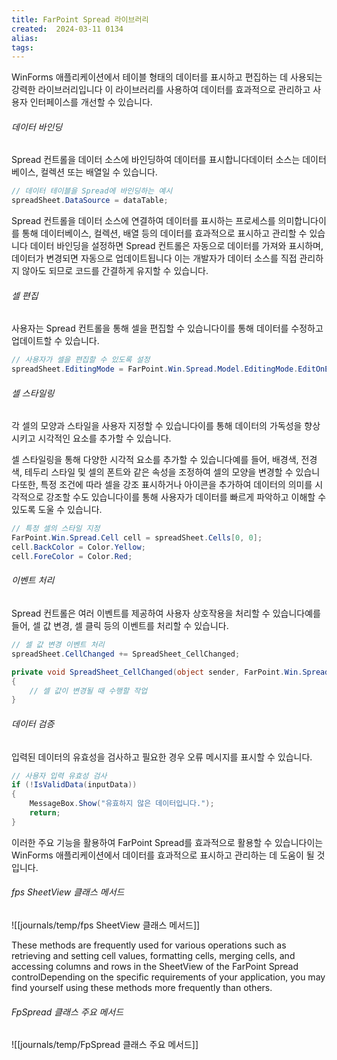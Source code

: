 ```yaml
---
title: FarPoint Spread 라이브러리
created:  2024-03-11 0134
alias: 
tags: 
---
```

WinForms 애플리케이션에서 테이블 형태의 데이터를 표시하고 편집하는 데 사용되는 강력한 라이브러리입니다
이 라이브러리를 사용하여 데이터를 효과적으로 관리하고 사용자 인터페이스를 개선할 수 있습니다.

###### 데이터 바인딩
Spread 컨트롤을 데이터 소스에 바인딩하여 데이터를 표시합니다데이터 소스는 데이터베이스, 컬렉션 또는 배열일 수 있습니다.

```csharp
// 데이터 테이블을 Spread에 바인딩하는 예시
spreadSheet.DataSource = dataTable;
```

Spread 컨트롤을 데이터 소스에 연결하여 데이터를 표시하는 프로세스를 의미합니다이를 통해 데이터베이스, 컬렉션, 배열 등의 데이터를 효과적으로 표시하고 관리할 수 있습니다
데이터 바인딩을 설정하면 Spread 컨트롤은 자동으로 데이터를 가져와 표시하며, 데이터가 변경되면 자동으로 업데이트됩니다
이는 개발자가 데이터 소스를 직접 관리하지 않아도 되므로 
코드를 간결하게 유지할 수 있습니다.

###### 셀 편집 
사용자는 Spread 컨트롤을 통해 셀을 편집할 수 있습니다이를 통해 데이터를 수정하고 업데이트할 수 있습니다.

```csharp
// 사용자가 셀을 편집할 수 있도록 설정
spreadSheet.EditingMode = FarPoint.Win.Spread.Model.EditingMode.EditOnEnter;
```

###### 셀 스타일링
각 셀의 모양과 스타일을 사용자 지정할 수 있습니다이를 통해 데이터의 가독성을 향상시키고 시각적인 요소를 추가할 수 있습니다.

셀 스타일링을 통해 다양한 시각적 요소를 추가할 수 있습니다예를 들어, 배경색, 전경색, 테두리 스타일 및 셀의 폰트와 같은 속성을 조정하여 셀의 모양을 변경할 수 있습니다또한, 특정 조건에 따라 셀을 강조 표시하거나 아이콘을 추가하여 데이터의 의미를 시각적으로 강조할 수도 있습니다이를 통해 사용자가 데이터를 빠르게 파악하고 이해할 수 있도록 도울 수 있습니다.

```csharp
// 특정 셀의 스타일 지정
FarPoint.Win.Spread.Cell cell = spreadSheet.Cells[0, 0];
cell.BackColor = Color.Yellow;
cell.ForeColor = Color.Red;
```

###### 이벤트 처리
Spread 컨트롤은 여러 이벤트를 제공하여 사용자 상호작용을 처리할 수 있습니다예를 들어, 셀 값 변경, 셀 클릭 등의 이벤트를 처리할 수 있습니다.

```csharp
// 셀 값 변경 이벤트 처리
spreadSheet.CellChanged += SpreadSheet_CellChanged;

private void SpreadSheet_CellChanged(object sender, FarPoint.Win.Spread.SheetViewEventArgs e)
{
    // 셀 값이 변경될 때 수행할 작업
}
```

###### 데이터 검증
입력된 데이터의 유효성을 검사하고 필요한 경우 오류 메시지를 표시할 수 있습니다.

```csharp
// 사용자 입력 유효성 검사
if (!IsValidData(inputData))
{
    MessageBox.Show("유효하지 않은 데이터입니다.");
    return;
}
```

이러한 주요 기능을 활용하여 FarPoint Spread를 효과적으로 활용할 수 있습니다이는 WinForms 애플리케이션에서 데이터를 효과적으로 표시하고 관리하는 데 도움이 될 것입니다.



###### fps SheetView 클래스 메서드
![[journals/temp/fps SheetView 클래스 메서드]]



These methods are frequently used for various operations such as retrieving and setting cell values, formatting cells, merging cells, and accessing columns and rows in the SheetView of the FarPoint Spread controlDepending on the specific requirements of your application, you may find yourself using these methods more frequently than others.

###### FpSpread 클래스 주요 메서드
![[journals/temp/FpSpread 클래스 주요 메서드]]



